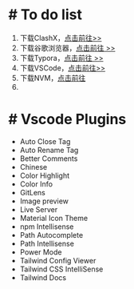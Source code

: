 # # To do list

1. 下载ClashX，[点击前往>>](https://github.com/yichengchen/clashX/releases)
2. 下载谷歌浏览器，[点击前往 >>](https://www.google.com/intl/zh-CN/chrome/)
3. 下载Typora，[点击前往 >>](https://www.typoraio.cn/)
4. 下载VSCode，[点击前往>>](https://code.visualstudio.com/Download)
5. 下载NVM，[点击前往](https://github.com/nvm-sh/nvm)
6. 

# # Vscode Plugins

- Auto Close Tag
- Auto Rename Tag
- Better Comments
- Chinese
- Color Highlight
- Color Info
- GitLens
- Image preview
- Live Server
- Material Icon Theme
- npm Intellisense
- Path Autocomplete
- Path Intellisense
- Power Mode
- Tailwind Config Viewer
- Tailwind CSS IntelliSense
- Tailwind Docs

